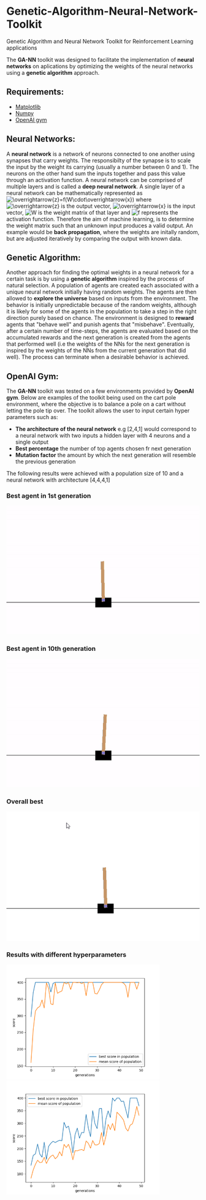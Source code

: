 # Genetic-Algorithm-Neural-Network-Toolkit
Genetic Algorithm and Neural Network Toolkit for Reinforcement Learning applications

The **GA-NN** toolkit was designed to facilitate the implementation of **neural networks** on aplications by optimizing the weights of the neural networks using a **genetic algorithm** approach. 

## Requirements:
* [Matplotlib](https://matplotlib.org/)
* [Numpy](https://numpy.org/)
* [OpenAI gym](https://gym.openai.com/)

## Neural Networks:
A **neural network** is a network of neurons connected to one another using synapses that carry weights. The responsibilty of the synapse is to scale the input by the weight its carrying (usually a number between 0 and 1). The neurons on the other hand sum the inputs together and pass this value through an activation function. A neural network can be comprised of multiple layers and is called a **deep neural network**. A single layer of a neural network can be mathematically represented as ![\overrightarrow{z}=f(W\cdot\overrightarrow{x})](https://render.githubusercontent.com/render/math?math=%5Coverrightarrow%7Bz%7D%3Df(W%5Ccdot%5Coverrightarrow%7Bx%7D)) where ![\overrightarrow{z}](https://render.githubusercontent.com/render/math?math=%5Coverrightarrow%7Bz%7D) is the output vector, ![\overrightarrow{x}](https://render.githubusercontent.com/render/math?math=%5Coverrightarrow%7Bx%7D) is the input vector, ![W](https://render.githubusercontent.com/render/math?math=W) is the weight matrix of that layer and ![f](https://render.githubusercontent.com/render/math?math=f) represents the activation function. Therefore the aim of machine learning, is to determine the weight matrix such that an unknown input produces a valid output. An example would be **back propagation**, where the weights are initally random, but are adjusted iteratively by comparing the output with known data.    

## Genetic Algorithm:
Another approach for finding the optimal weights in a neural network for a certain task is by using a **genetic algorithm** inspired by the process of natural selection. A population of agents are created each associated with a unique neural network initially having random weights. The agents are then allowed to **explore the universe** based on inputs from the environment. The behavior is initially unpredictable because of the random weights, although it is likely for some of the agents in the population to take a step in the right direction purely based on chance. The environment is designed to **reward** agents that "behave well" and punish agents that "misbehave". Eventually, after a certain number of time-steps, the agents are evaluated based on the accumulated rewards and the next generation is created from the agents that performed well (i.e the weights of the NNs for the next generation is inspired by the weights of the NNs from the current generation that did well). The process can terminate when a desirable behavior is achieved. 

## OpenAI Gym:
The **GA-NN** toolkit was tested on a few environments provided by **OpenAI gym**. Below are examples of the toolkit being used on the cart pole environment, where the objective is to balance a pole on a cart without letting the pole tip over. The toolkit allows the user to input certain hyper parameters such as:
* **The architecture of the neural network** e.g [2,4,1] would correspond to a neural network with two inputs a hidden layer with 4 neurons and a single output
* **Best percentage** the number of top agents chosen fr next generation
* **Mutation factor** the amount by which the next generation will resemble the previous generation

The following results were achieved with a population size of 10 and a neural network with architecture [4,4,4,1]

### Best agent in 1st generation

<img src="media/generation_1_best.gif">

### Best agent in 10th generation

<img src="media/generation_10_best.gif">

### Overall best

<img src="media/ultimate_best.gif">

### Results with different hyperparameters

<img src="media/Figure_1.png" width=400> <img src="media/Figure_2.png" width=400>
